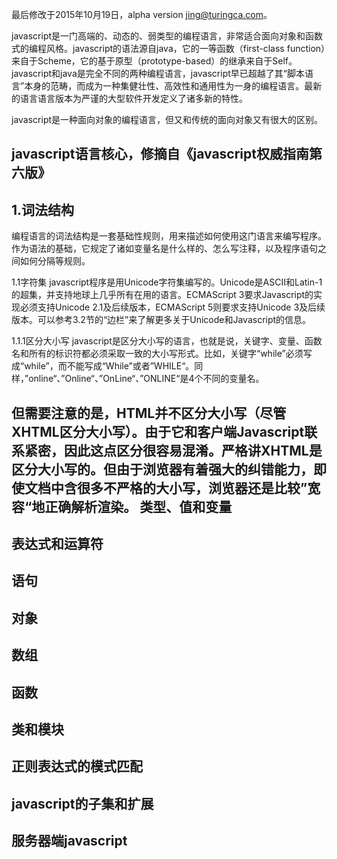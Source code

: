 最后修改于2015年10月19日，alpha version jing@turingca.com。

javascript是一门高端的、动态的、弱类型的编程语言，非常适合面向对象和函数式的编程风格。javascript的语法源自java，它的一等函数（first-class function）来自于Scheme，它的基于原型（prototype-based）的继承来自于Self。javascript和java是完全不同的两种编程语言，javascript早已超越了其“脚本语言”本身的范畴，而成为一种集健壮性、高效性和通用性为一身的编程语言。最新的语言语言版本为严谨的大型软件开发定义了诸多新的特性。

javascript是一种面向对象的编程语言，但又和传统的面向对象又有很大的区别。

javascript语言核心，修摘自《javascript权威指南第六版》
-----------------------------------------------------

1.词法结构
--------
编程语言的词法结构是一套基础性规则，用来描述如何使用这门语言来编写程序。作为语法的基础，它规定了诸如变量名是什么样的、怎么写注释，以及程序语句之间如何分隔等规则。

1.1字符集
javascript程序是用Unicode字符集编写的。Unicode是ASCII和Latin-1的超集，并支持地球上几乎所有在用的语言。ECMAScript 3要求Javascript的实现必须支持Unicode 2.1及后续版本，ECMAScript 5则要求支持Unicode 3及后续版本。可以参考3.2节的“边栏”来了解更多关于Unicode和Javascript的信息。

1.1.1区分大小写
javascript是区分大小写的语言，也就是说，关键字、变量、函数名和所有的标识符都必须采取一致的大小写形式。比如，关键字“while”必须写成“while”，而不能写成“While”或者”WHILE“。同样，”online“、”Online“、”OnLine“、”ONLINE“是4个不同的变量名。

但需要注意的是，HTML并不区分大小写（尽管XHTML区分大小写）。由于它和客户端Javascript联系紧密，因此这点区分很容易混淆。严格讲XHTML是区分大小写的。但由于浏览器有着强大的纠错能力，即使文档中含很多不严格的大小写，浏览器还是比较”宽容“地正确解析渲染。
类型、值和变量
--------------

表达式和运算符
--------------

语句
----

对象
----

数组
----

函数
----

类和模块
--------

正则表达式的模式匹配
--------------------

javascript的子集和扩展
----------------------

服务器端javascript
--------------------



